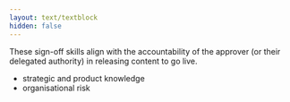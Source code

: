 ```yaml
---
layout: text/textblock
hidden: false
---
```


These sign-off skills align with the accountability of the approver (or their delegated authority) in releasing content to go live.
- strategic and product knowledge
- organisational risk
